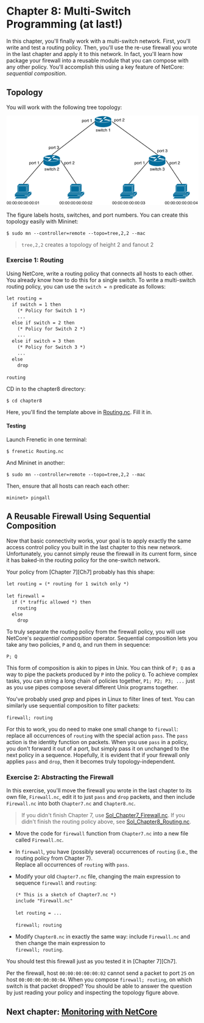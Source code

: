 # Chapter 8: Multi-Switch Programming (at last!)

In this chapter, you'll finally work with a multi-switch network. First, you'll write and test a routing policy. Then, you'll use the re-use firewall you wrote in the last chapter and apply it to this network. In fact, you'll learn how package your firewall into a reusable module that you can compose with any other policy. You'll accomplish this using a key feature of NetCore: _sequential composition_.

## Topology


You will work with the following tree topology:

![image](images/topo-tree-2-2.png)

The figure labels hosts, switches, and port numbers. You can create this topology easily with Mininet:

```
$ sudo mn --controller=remote --topo=tree,2,2 --mac
```
> `tree,2,2` creates a topology of height 2 and fanout 2


### Exercise 1: Routing

Using NetCore, write a routing policy that connects all hosts to each other. You already know how to do this for a single switch. To write a multi-switch routing policy, you can use the `switch = n` predicate as follows:

```
let routing =
  if switch = 1 then
    (* Policy for Switch 1 *)
    ...
  else if switch = 2 then
    (* Policy for Switch 2 *)
    ...
  else if switch = 3 then
    (* Policy for Switch 3 *)
    ...
  else
    drop
    
routing
```

CD in to the chapter8 directory:

```
$ cd chapter8
```
Here, you'll find the template above in [Routing.nc](netcore-tutorial-code/Chapter8/Routing.nc). Fill it in.

#### Testing

Launch Frenetic in one terminal:

```
$ frenetic Routing.nc
```

And Mininet in another:

```
$ sudo mn --controller=remote --topo=tree,2,2 --mac
```

Then, ensure that all hosts can reach each other:
```
mininet> pingall
```

## A Reusable Firewall Using Sequential Composition

Now that basic connectivity works, your goal is to apply exactly the same access control policy you built in the
last chapter to this new network. Unfortunately, you cannot simply reuse the firewall in its current form, since it has baked-in the routing policy for the one-switch network.

Your policy from [Chapter 7][Ch7] probably has this shape:

```
let routing = (* routing for 1 switch only *)

let firewall =
  if (* traffic allowed *) then
    routing
  else
    drop
```

To truly separate the routing policy from the firewall policy, you will use NetCore's _sequential composition_  operator. Sequential composition lets you take any two policies, `P` and `Q`,
and run them in sequence:

```
P; Q
```

This form of composition is akin to pipes in Unix. You can think of `P; Q` as a way to pipe the packets produced by `P` into the policy `Q`. To achieve complex tasks, you can string a long chain of policies together, `P1; P2; P3; ...` just as you use pipes compose several different Unix programs together.

You've probably used _grep_ and pipes in Linux to filter lines of text. You can similarly use sequential composition to filter packets:

`firewall; routing`

For this to work, you do need to make one small change to `firewall`:  replace all occurrences of `routing` with  the special action `pass`. The `pass` action is the identity function on packets. When you use `pass` in a policy, you don't forward it out of a port, but simply pass it on unchanged to the next policy in a sequence.
Hopefully, it is evident that if your firewall only applies `pass` and `drop`, then it becomes truly topology-independent.

### Exercise 2: Abstracting the Firewall

In this exercise, you'll move the firewall you wrote in the last chapter to its own file, `Firewall.nc`, edit it to just `pass` and `drop` packets, and then include `Firewall.nc` into both `Chapter7.nc` and `Chapter8.nc`.

> If you didn't finish Chapter 7, use
> [Sol_Chapter7_Firewall.nc](netcore-tutorial-code/Sol_Chapter7_Firewall.nc).
> If you didn't finish the routing policy above, see
> [Sol_Chapter8_Routing.nc](netcore-tutorial-code/Sol_Chapter7_Routing.nc).

- Move the code for `firewall` function from `Chapter7.nc` into a new file called `Firewall.nc`.

- In `firewall`, you have (possibly several) occurrences of `routing` (i.e., the routing policy from Chapter 7).  
  Replace all occurrences of `routing` with `pass`.

- Modify your old `Chapter7.nc` file, changing the main expression to sequence `firewall` and `routing`:

  ```
  (* This is a sketch of Chapter7.nc *)
  include "Firewall.nc"
  
  let routing = ...
  
  firewall; routing
  ```
  
- Modify `Chapter8.nc` in exactly the same way: include `Firewall.nc` and then change the main expression to  
  `firewall; routing`.
  
You should test this firewall just as you tested it in [Chapter 7][Ch7].

Per the firewall, host `00:00:00:00:00:02` cannot send a packet to port `25` on host `00:00:00:00:00:04`.
When you compose `firewall; routing`, on which switch is that packet dropped? You should be able to answer the question by just reading your policy and inspecting the topology figure above.


## Next chapter: [Monitoring with NetCore][Ch9]

[Ch9]: 09-NCMonitoring.md

